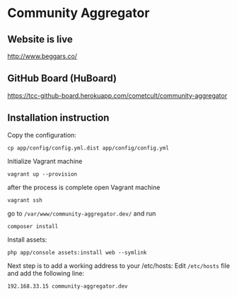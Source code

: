 Community Aggregator
====================

Website is live
---------------

http://www.beggars.co/


GitHub Board (HuBoard)
----------------------

https://tcc-github-board.herokuapp.com/cometcult/community-aggregator


Installation instruction
------------------------

Copy the configuration:

```
cp app/config/config.yml.dist app/config/config.yml
```

Initialize Vagrant machine
```
vagrant up --provision
```

after the process is complete open Vagrant machine
```
vagrant ssh
```
go to `/var/www/community-aggregator.dev/`
and run
```
composer install
```

Install assets:

```
php app/console assets:install web --symlink
```

Next step is to add a working address to your /etc/hosts:
Edit `/etc/hosts` file and add the following line:
```
192.168.33.15 community-aggregator.dev
```
